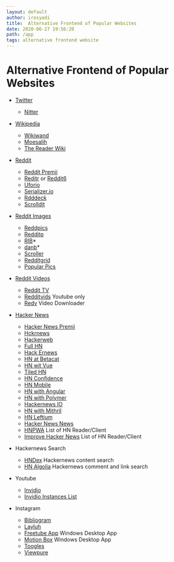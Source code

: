 ```yaml
---
layout: default
author: irosyadi
title:  Alternative Frontend of Popular Websites
date: 2020-06-27 19:56:20
path: /app
tags: alternative frontend website
---
```


# Alternative Frontend of Popular Websites

- [Twitter](https://twitter.com/)
  - [Nitter](https://nitter.net/)

- [Wikipedia](https://www.wikipedia.org/)
  - [Wikiwand](https://www.wikiwand.com/)
  - [Moesalih](http://wikipedia.moesalih.com/)
  - [The Reader Wiki](https://thereaderwiki.com/en/)

- [Reddit](https://old.reddit.com/)
  - [Reddit Premii](https://reddit.premii.com/)
  - [Reditr](http://reditr.com/) or [Reddit6](http://reddit6.com/#/Stream)
  - [Uforio](http://web.uforio.com/)
  - [Serializer.io](https://serializer.io/)
  - [Rdddeck](https://rdddeck.com/)
  - [Scrolldit](http://www.scrolldit.com/)
- [Reddit Images](https://old.reddit.com/)
    - [Reddpics](https://reddpics.com/)
    - [Redditp](https://www.redditp.com/)
    - [RIB](http://rib.darkmirage.com/)*
    - [danb](https://danb.me/viewr/)*
    - [Scroller](https://scrolller.com/)
    - [Redditgrid](https://www.redditgrid.com/)
    - [Popular Pics](https://popular.pics/)
- [Reddit Videos](https://old.reddit.com/)
    - [Reddit TV](http://redditv.ca/)
    - [Redditvids](https://redditvids.com/) Youtube only
    - [Redv](https://redv.co/) Video Downloader

- [Hacker News](https://news.ycombinator.com/)
  - [Hacker News Premii](http://hn.premii.com/)
  - [Hckrnews](https://hckrnews.com/)
  - [Hackerweb](https://hackerweb.app/)
  - [Full HN](http://www.fullhn.com/)
  - [Hack Ernews](https://hack.ernews.info/stories/top)
  - [HN at Betacat](http://hackernews.betacat.io/)
  - [HN wit Vue](https://vue-hn.now.sh/top)
  - [Tiled HN](http://www.tiledhn.com/)
  - [HN Confidence](http://hn.elijames.org/)
  - [HN Mobile](https://hackernewsmobile.com/#/)
  - [HN with Angular](https://angular2-hn.firebaseapp.com/news/1)
  - [HN with Polymer](https://hn-polymer-2.firebaseapp.com/)
  - [Hackernews IO](https://hackernews.io/)
  - [HN with Mithril](https://mithril-hn.firebaseapp.com/#!/top/1)
  - [HN Leftium](http://hn.leftium.com)
  - [Hacker News News](https://hacker-news.news/)
  - [HNPWA](https://hnpwa.com/) List of HN Reader/Client
  - [Improve Hacker News](https://hackerbits.com/hacker-news/improve-hacker-news-ui/) List of HN Reader/Client
- Hackernews Search
    - [HNDex](https://hndex.org/) Hackernews content search
    - [HN Algolia](https://hn.algolia.com/) Hackernews comment and link search

- Youtube
  - [Invidio](https://invidio.us/)
  - [Invidio Instances List](https://instances.invidio.us/)

- Instagram
  - [Bibliogram](https://bibliogram.art/)
  - [Layluh](https://www.layluh.com/)
  - [Freetube App](https://freetubeapp.io) Windows Desktop App
  - [Motion Box](https://www.viewpure.com/) Windows Desktop App
  - [Toogles](https://toogl.es/)
  - [Viewpure](https://www.viewpure.com/)